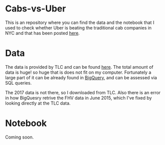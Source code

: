 # Cabs-vs-Uber

This is an repository where you can find the data and the notebook that I used to check whether Uber is beating the traditional cab companies in NYC and that has been posted [here](https://gt987.github.io/data%20lens/transportation/Cabs-vs-Uber/).

# Data

The data is provided by TLC and can be found [here](http://www.nyc.gov/html/tlc/html/about/trip_record_data.shtml).
The total amount of data is huge! so huge that is does not fit on my computer. Fortunately a large part of it can be already found in [BigQuery](https://cloud.google.com/bigquery/public-data/nyc-tlc-trips), and can be assessed via SQL queries.

The 2017 data is not there, so I downloaded from TLC. Also there is an error in how BigQuesry retrive the FHV data in June 2015, which I've fixed by looking directly at the TLC data. 

# Notebook

Coming soon.
